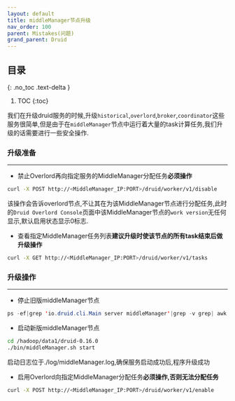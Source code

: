 ```yaml
---
layout: default
title: middleManager节点升级
nav_order: 100
parent: Mistakes(问题)
grand_parent: Druid
---
```


## 目录
{: .no_toc .text-delta }

1. TOC
{:toc}

我们在升级druid服务的时候,升级`historical`,`overlord`,`broker`,`coordinator`这些服务很简单,但是由于在`middleManager`节点中运行着大量的task计算任务,我们升级的话需要进行一些安全操作.

### 升级准备

---

- 禁止Overlord再向指定服务的MiddleManager分配任务**必须操作**

```bash
curl -X POST http://<MiddleManager_IP:PORT>/druid/worker/v1/disable
```

该操作会告诉overlord节点,不让其在为该MiddleManager节点进行分配任务,此时的`Druid Overlord Console`页面中该MiddleManager节点的`work version`无任何显示,默认启用状态显示0标志.

- 查看指定MiddleManager任务列表**建议升级时使该节点的所有task结束后做升级操作**

```bash
curl -X GET http://<MiddleManager_IP:PORT>/druid/worker/v1/tasks
```

### 升级操作

---

- 停止旧版middleManager节点

```java
ps -ef|grep 'io.druid.cli.Main server middleManager'|grep -v grep| awk '{print $2}' | xargs kill
```

- 启动新版middleManager节点

```bash
cd /hadoop/data1/druid-0.16.0
./bin/middleManager.sh start
```

启动日志位于./log/middleManager.log,确保服务启动成功后,程序升级成功

- 启用Overlord向指定MiddleManager分配任务**必须操作,否则无法分配任务**

```bash
curl -X POST http://<MiddleManager_IP:PORT>/druid/worker/v1/enable
```